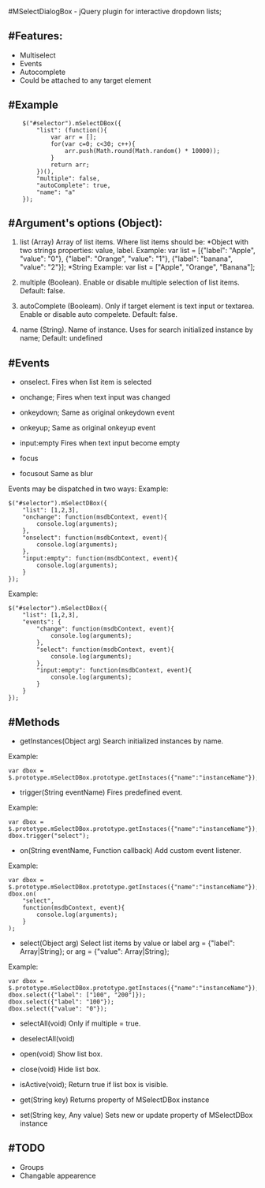 #MSelectDialogBox - jQuery plugin for interactive dropdown lists;

#Features:
--------------------------------------
- Multiselect
- Events
- Autocomplete
- Could be attached to any target element

#Example
--------------------------------------
```
	$("#selector").mSelectDBox({
		"list": (function(){
			var arr = [];
			for(var c=0; c<30; c++){
				arr.push(Math.round(Math.random() * 10000));
			}
			return arr;
		})(),
		"multiple": false,
		"autoComplete": true,
		"name": "a"
	});
```

#Argument's options (Object):
--------------------------------------
1. list (Array)
	Array of list items.
	Where list items should be:
	*Object with two strings properties: value, label. 
		Example:
		var list = [{"label": "Apple", "value": "0"},  {"label": "Orange", "value": "1"},  {"label": "banana", "value": "2"}];
	*String
		Example: 
		var list = ["Apple", "Orange", "Banana"];
	
2. multiple (Boolean).
Enable or disable multiple selection of list items.
Default: false.

3. autoComplete (Booleam).
Only if target element is text input or textarea. 
Enable or disable auto compelete.
Default: false.

4. name (String).
Name of instance. Uses for search initialized instance by name;
Default: undefined

#Events
--------------------------------------
- onselect.
Fires when list item is selected

- onchange;
Fires when text input was changed

- onkeydown;
Same as original onkeydown event

- onkeyup;
Same as original onkeyup event

- input:empty
Fires when text input become empty

- focus

- focusout
Same as blur

Events may be dispatched in two ways:
Example:
```
$("#selector").mSelectDBox({
	"list": [1,2,3],
	"onchange": function(msdbContext, event){
		console.log(arguments);
	},
	"onselect": function(msdbContext, event){
		console.log(arguments);
	},
	"input:empty": function(msdbContext, event){
		console.log(arguments);
	}
});
```

Example:
```
$("#selector").mSelectDBox({
	"list": [1,2,3],
	"events": {
		"change": function(msdbContext, event){
			console.log(arguments);
		},
		"select": function(msdbContext, event){
			console.log(arguments);
		},
		"input:empty": function(msdbContext, event){
			console.log(arguments);
		}
	}
});
```

#Methods
--------------------------------------
- getInstances(Object arg)
Search initialized instances by name.

Example:
```
var dbox = $.prototype.mSelectDBox.prototype.getInstaces({"name":"instanceName"});
```

- trigger(String eventName)
Fires predefined event.

Example:
```
var dbox = $.prototype.mSelectDBox.prototype.getInstaces({"name":"instanceName"});
dbox.trigger("select");
```

- on(String eventName, Function callback)
Add custom event listener.

Example:
```
var dbox = $.prototype.mSelectDBox.prototype.getInstaces({"name":"instanceName"});
dbox.on(
	"select", 
	function(msdbContext, event){
		console.log(arguments);
	}
);
```

- select(Object arg)
Select list items by value or label
arg = {"label": Array|String};
or 
arg = {"value": Array|String};

Example:
```
var dbox = $.prototype.mSelectDBox.prototype.getInstaces({"name":"instanceName"});
dbox.select({"label": ["100", "200"]});
dbox.select({"label": "100"});
dbox.select({"value": "0"});
```

- selectAll(void)
Only if multiple = true.

- deselectAll(void)

- open(void)
Show list box.

- close(void)
Hide list box.

- isActive(void);
Return true if list box is visible.

- get(String key)
Returns property of MSelectDBox instance

- set(String key, Any value)
Sets new or update property of MSelectDBox instance

#TODO
--------------------------------------
- Groups
- Changable appearence
